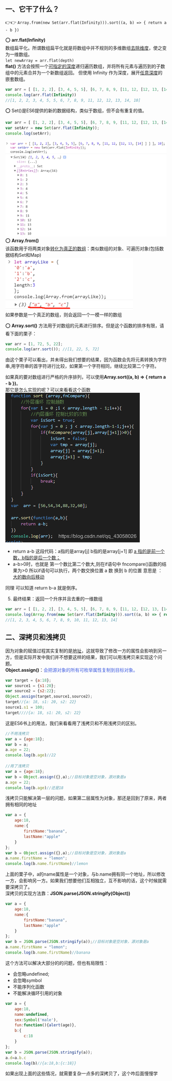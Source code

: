 ## 一、它干了什么？  
👉👉 `Array.from(new Set(arr.flat(Infinity))).sort((a, b) => { return a - b })`  

⭕ **arr.flat(Infinity)**   
数组扁平化。所谓数组扁平化就是将数组中并不规则的多维数组<u>去除维度</u>，使之变为一维数组。  
`let newArray = arr.flat(depth)`   
**flat()** 方法会按照一个<u>可指定的深度</u>递归遍历数组，并将所有元素与遍历到的子数组中的元素合并为一个新数组返回。 
但使用 Infinity 作为深度，展开<u>任意深度</u>的嵌套数组。
```js
var arr = [ [1, 2, 2], [3, 4, 5, 5], [6, 7, 8, 9, [11, 12, [12, 13, [14] ] ] ], 10];
console.log(arr.flat(Infinity)) 
//[1, 2, 2, 3, 4, 5, 5, 6, 7, 8, 9, 11, 12, 12, 13, 14, 10]
```
⭕  Set()是ES6提供的新的数据结构，类似于数组，但不会有重复的值。  
```js
var arr = [ [1, 2, 2], [3, 4, 5, 5], [6, 7, 8, 9, [11, 12, [12, 13, [14] ] ] ], 10];
var setArr = new Set(arr.flat(Infinity));
console.log(setArr);
```  
![set](../../.vuepress/imgs/interview/es6/set.jpg)  
⭕  **Array.from()**  
该函数用于将两类对象<u>转化为真正的数组</u>：类似数组的对象、可遍历对象(包括数据结构Set和Map)  
![array](../../.vuepress/imgs/interview/es6/array.jpg)  
如果参数是一个真正的数组，则会返回一个一模一样的数组

⭕  **Array.sort()** 方法用于对数组的元素进行排序。但是这个函数的排序有限，请看下面的栗子：
```js
var arr = [1, 72, 5, 22];
console.log(arr.sort()); //[1, 22, 5, 72]
```
由这个栗子可以看出，并未得出我们想要的结果，因为函数会先将元素转换为字符串,用字符串的首字符进行比较，如果第一个字符相同，继续比较第二个字符。   

如果真的要对数组进行严格的升序排列，可以使用**Array.sort((a, b) => { return a - b })**。  
那它是怎么实现的呢？可以来看看这个函数    
![sort](../../.vuepress/imgs/interview/es6/sort.png)   
- return a-b 这段代码：a指的是array[j] b指的是array[j+1] 即 <u>a 指的是前一个数，b指的是后一个数；</u>
- a-b>0时，也就是 第一个数比第二个数大,则在if语句中 fncompare()函数的结果为>0
所以if语句可以执行，两个数交换位置 a 数 换到 b 的位置 意思是 ：<u>大的数向后移动</u>

同理 可以知道 return b-a 就是倒序。

5. 最终结果：返回一个升序并且去重的一维数组
```js
var arr = [ [1, 2, 2], [3, 4, 5, 5], [6, 7, 8, 9, [11, 12, [12, 13, [14] ] ] ], 10];
console.log(Array.from(new Set(arr.flat(Infinity))).sort((a, b) => { return a - b }));
//[1, 2, 3, 4, 5, 6, 7, 8, 9, 10, 11, 12, 13, 14]
```


## 二、深拷贝和浅拷贝  
因为对象的赋值过程其实复制的是<u>地址</u>，这就导致了修改一方的属性会影响到另一方，但是实际开发中我们并不想要这样的结果，我们可以用浅拷贝来实现这个问题。  
**Object.assign()**：<font color="#425fe">会把源对象的所有可枚举属性复制到目标对象。</font>  
```js
var target = {a:18};
var source1 = {s1:20};
var source2 = {s2:22};
Object.assign(target,source1,source2);
target//{a: 18, s1: 20, s2: 22}
source1.s1 = 100;
target////{a: 18, s1: 20, s2: 22}
```
这是ES6书上的用法，我们来看看用了浅拷贝和不用浅拷贝的区别。  
```js
//不用浅拷贝
var a = {age:18};
var b = a;
a.age = 22;
console.log(b.age)//22

//用了浅拷贝
var a = {age:18};
var b = Object.assign({},a);//目标对象是空对象，源对象是a
a.age = 22;
console.log(b.age)//还是18
```
浅拷贝只能解决第一层的问题，如果第二层属性为对象，那还是回到了原来，两者拥有相同的地址  
```js
var a = {
    age:18,
    name:{
        firstName:"banana",
        lastName:"apple"
    }
};
var b = Object.assign({},a);//目标对象是空对象，源对象是a
a.name.firstName = "lemon";
console.log(b.name.firstName)//lemon
```
上面的栗子中，a的name属性是一个对象，与b.name拥有同一个地址，所以修改一方，会影响另一方。如果我们想要他们互相独立，互不影响的话，这个时候就需要深拷贝了。  
深拷贝的实现方法靠：**JSON.parse(JSON.stringify(Object))**  
```js
var a = {
    age:18,
    name:{
        firstName:"banana",
        lastName:"apple"
    }
};
var b = JSON.parse(JSON.stringify(a));//目标对象是空对象，源对象是a
a.name.firstName = "lemon";
console.log(b.name.firstName)//banana
```
这个方法可以解决大部分的的问题，但也有局限性：  
- 会忽略undefined;
- 会忽略symbol
- 不能序列化函数
- 不能解决循环引用的对象
```js
var a = {
    age:18,
    name:undefined,
    sex:Symbol('male'),
    fun:function(){alert(age)},
    b:{
        c:18
    }
};
var b = JSON.parse(JSON.stringify(a));
a.d=a.b.c
console.log(b)//{a:18,b:{c:18}}
```
如果出现上面的这些情况，就需要复杂一点多的深拷贝了，这个咋后面慢慢学